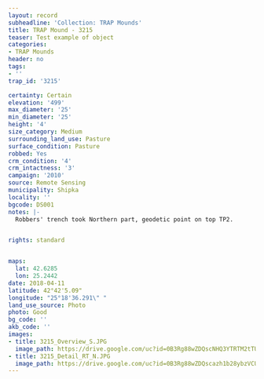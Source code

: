 ```yaml
---
layout: record
subheadline: 'Collection: TRAP Mounds'
title: TRAP Mound - 3215
teaser: Test example of object
categories:
- TRAP Mounds
header: no
tags:
- ''
trap_id: '3215'

certainty: Certain
elevation: '499'
max_diameter: '25'
min_diameter: '25'
height: '4'
size_category: Medium
surrounding_land_use: Pasture
surface_condition: Pasture
robbed: Yes
crm_condition: '4'
crm_intactness: '3'
campaign: '2010'
source: Remote Sensing
municipality: Shipka
locality: ''
bgcode: DS001
notes: |-
  Robbers' trench took Northern part, geodetic point on top TP2.


rights: standard


maps:
  lat: 42.6285
  lon: 25.2442
date: 2018-04-11
latitude: 42°42'5.09"
longitude: "25°18'36.291\" "
land_use_source: Photo
photo: Good
bg_code: ''
akb_code: ''
images:
- title: 3215_Overview_S.JPG
  image_path: https://drive.google.com/uc?id=0B3Rg88wZDQscNHQ3YTRTM2tTUWs
- title: 3215_Detail_RT_N.JPG
  image_path: https://drive.google.com/uc?id=0B3Rg88wZDQscazh1b28ybzVCU0E
---
```

